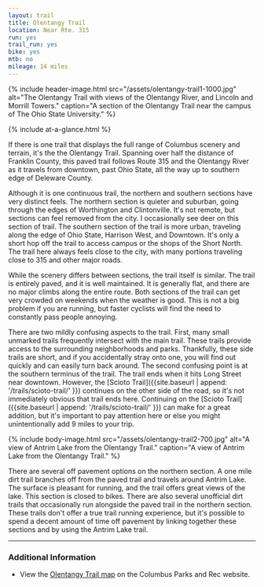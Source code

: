 ```yaml
---
layout: trail
title: Olentangy Trail
location: Near Rte. 315
run: yes
trail_run: yes
bike: yes
mtb: no
mileage: 14 miles
---
```


{% include header-image.html src="/assets/olentangy-trail1-1000.jpg" alt="The Olentangy Trail with views of the Olentangy River, and Lincoln and Morrill Towers." caption="A section of the Olentangy Trail near the campus of The Ohio State University." %}

{% include at-a-glance.html %}

If there is one trail that displays the full range of Columbus scenery and terrain, it's the the Olentangy Trail.  Spanning over half the distance of Franklin County, this paved trail follows Route 315 and the Olentangy River as it travels from downtown, past Ohio State, all the way up to southern edge of Deleware County.

Although it is one continuous trail, the northern and southern sections have very distinct feels.  The northern section is quieter and suburban, going through the edges of Worthington and Clintonville.  It's not remote, but sections can feel removed from the city.  I occasionally see deer on this section of trail.  The southern section of the trail is more urban, traveling along the edge of Ohio State, Harrison West, and Downtown.  It's only a short hop off the trail to access campus or the shops of the Short North.  The trail here always feels close to the city, with many portions traveling close to 315 and other major roads.

While the scenery differs between sections, the trail itself is similar.  The trail is entirely paved, and it is well maintained.  It is generally flat, and there are no major climbs along the entire route.  Both sections of the trail can get very crowded on weekends when the weather is good.  This is not a big problem if you are running, but faster cyclists will find the need to constantly pass people annoying.

There are two mildly confusing aspects to the trail.  First, many small unmarked trails frequently intersect with the main trail.  These trails provide access to the surrounding neighborhoods and parks.  Thankfully, these side trails are short, and if you accidentally stray onto one, you will find out quickly and can easily turn back around.  The second confusing point is at the southern terminus of the trail.  The trail ends when it hits Long Street near downtown.  However, the [Scioto Trail]({{site.baseurl | append: '/trails/scioto-trail/' }}) continues on the other side of the road, so it's not immediately obvious that trail ends here.  Continuing on the [Scioto Trail]({{site.baseurl | append: '/trails/scioto-trail/' }}) can make for a great addition, but it's important to pay attention here or else you might unintentionally add 9 miles to your trip.

{% include body-image.html src="/assets/olentangy-trail2-700.jpg" alt="A view of Antrim Lake from the Olentangy Trail." caption="A view of Antrim Lake from the Olentangy Trail." %}

There are several off pavement options on the northern section.  A one mile dirt trail branches off from the paved trail and travels around Antrim Lake.  The surface is pleasant for running, and the trail offers great views of the lake.  This section is closed to bikes.  There are also several unofficial dirt trails that occasionally run alongside the paved trail in the northern section.  These trails don't offer a true trail running experience, but it's possible to spend a decent amount of time off pavement by linking together these sections and by using the Antrim Lake trail.

---

### Additional Information
* View the [Olentangy Trail map](https://www.columbus.gov/recreationandparks/trails/Olentangy-Trail/) on the Columbus Parks and Rec website.
